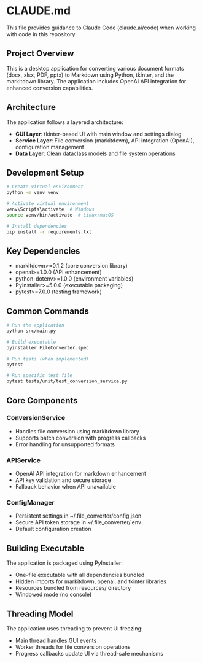 # CLAUDE.md

This file provides guidance to Claude Code (claude.ai/code) when working with code in this repository.

## Project Overview

This is a desktop application for converting various document formats (docx, xlsx, PDF, pptx) to Markdown using Python, tkinter, and the markitdown library. The application includes OpenAI API integration for enhanced conversion capabilities.

## Architecture

The application follows a layered architecture:
- **GUI Layer**: tkinter-based UI with main window and settings dialog
- **Service Layer**: File conversion (markitdown), API integration (OpenAI), configuration management
- **Data Layer**: Clean dataclass models and file system operations

## Development Setup

```bash
# Create virtual environment
python -m venv venv

# Activate virtual environment
venv\Scripts\activate  # Windows
source venv/bin/activate  # Linux/macOS

# Install dependencies
pip install -r requirements.txt
```

## Key Dependencies

- markitdown>=0.1.2 (core conversion library)
- openai>=1.0.0 (API enhancement)
- python-dotenv>=1.0.0 (environment variables)
- PyInstaller>=5.0.0 (executable packaging)
- pytest>=7.0.0 (testing framework)

## Common Commands

```bash
# Run the application
python src/main.py

# Build executable
pyinstaller FileConverter.spec

# Run tests (when implemented)
pytest

# Run specific test file
pytest tests/unit/test_conversion_service.py
```

## Core Components

### ConversionService
- Handles file conversion using markitdown library
- Supports batch conversion with progress callbacks
- Error handling for unsupported formats

### APIService
- OpenAI API integration for markdown enhancement
- API key validation and secure storage
- Fallback behavior when API unavailable

### ConfigManager
- Persistent settings in ~/.file_converter/config.json
- Secure API token storage in ~/.file_converter/.env
- Default configuration creation

## Building Executable

The application is packaged using PyInstaller:
- One-file executable with all dependencies bundled
- Hidden imports for markitdown, openai, and tkinter libraries
- Resources bundled from resources/ directory
- Windowed mode (no console)

## Threading Model

The application uses threading to prevent UI freezing:
- Main thread handles GUI events
- Worker threads for file conversion operations
- Progress callbacks update UI via thread-safe mechanisms